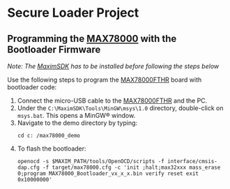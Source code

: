 # Secure Loader Project

## Programming the [MAX78000](https://www.maximintegrated.com/en/products/microcontrollers/MAX78000.html) with the Bootloader Firmware

_Note: The [MaximSDK](https://www.maximintegrated.com/en/design/software-description.html/swpart=SFW0010820A#) has to be installed before following the steps below_

Use the following steps to program the [MAX78000FTHR](https://www.maximintegrated.com/en/products/microcontrollers/MAX78000FTHR.html) board with bootloader code:
1.	Connect the micro-USB cable to the [MAX78000FTHR](https://www.maximintegrated.com/en/products/microcontrollers/MAX78000FTHR.html) and the PC.
2.	Under the `C:\MaximSDK\Tools\MinGW\msys\1.0` directory, double-click on `msys.bat`. This opens a MinGW® window.
3.	Navigate to the demo directory by typing:
    ```shell
    cd c: /max78000_demo
    ```
4. To flash the bootloader:
    ```shell
    openocd -s $MAXIM_PATH/tools/OpenOCD/scripts -f interface/cmsis-dap.cfg -f target/max78000.cfg -c 'init ;halt;max32xxx mass_erase 0;program MAX78000_Bootloader_vx_x_x.bin verify reset exit 0x10000000'
    ```
    
